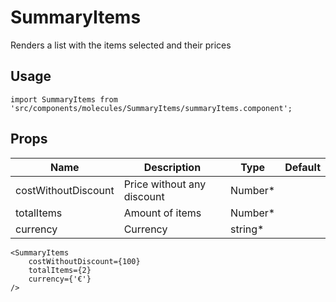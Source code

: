 # SummaryItems
Renders a list with the items selected and their prices

## Usage

```
import SummaryItems from 'src/components/molecules/SummaryItems/summaryItems.component';
```

## Props

| Name | Description | Type | Default |
|------|-------------|------|---------|
| costWithoutDiscount | Price without any discount | Number* |  |
| totalItems | Amount of items | Number* |  |
| currency | Currency | string* |  |

```
<SummaryItems
    costWithoutDiscount={100}
    totalItems={2}
    currency={'€'}
/>
```